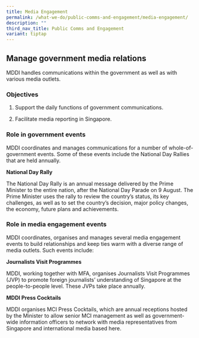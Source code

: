 ```yaml
---
title: Media Engagement
permalink: /what-we-do/public-comms-and-engagement/media-engagement/
description: ""
third_nav_title: Public Comms and Engagement
variant: tiptap
---
```

<h2>Manage government media relations</h2>
<p>MDDI handles communications within the government as well as with various
media outlets.</p>
<h3>Objectives</h3>
<ol data-tight="true" class="tight">
<li>
<p>Support the daily functions of government communications.</p>
</li>
<li>
<p>Facilitate media reporting in Singapore.</p>
</li>
</ol>
<h3>Role in government events</h3>
<p>MDDI coordinates and manages communications for a number of whole-of-government
events. Some of these events include the National Day Rallies that are
held annually.</p>
<p><strong>National Day Rally</strong>
</p>
<p>The National Day Rally is an annual message delivered by the Prime Minister
to the entire nation, after the National Day Parade on 9 August. The Prime
Minister uses the rally to review the country’s status, its key challenges,
as well as to set the country’s decision, major policy changes, the economy,
future plans and achievements.</p>
<h3>Role in media engagement events</h3>
<p>MDDI coordinates, organises and manages several media engagement events
to build relationships and keep ties warm with a diverse range of media
outlets. Such events include:</p>
<p><strong>Journalists Visit Programmes</strong>
</p>
<p>MDDI, working together with MFA, organises Journalists Visit Programmes
(JVP) to promote foreign journalists’ understanding of Singapore at the
people-to-people level. These JVPs take place annually.</p>
<p><strong>MDDI Press Cocktails</strong>
</p>
<p>MDDI organises MCI Press Cocktails, which are annual receptions hosted
by the Minister to allow senior MCI management as well as government-wide
information officers to network with media representatives from Singapore
and international media based here.</p>